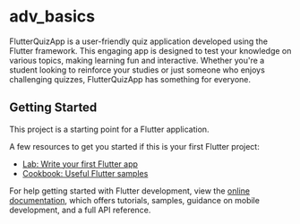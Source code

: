 # adv_basics

FlutterQuizApp is a user-friendly quiz application developed using the Flutter framework. This engaging app is designed to test your knowledge on various topics, making learning fun and interactive. Whether you're a student looking to reinforce your studies or just someone who enjoys challenging quizzes, FlutterQuizApp has something for everyone.

## Getting Started

This project is a starting point for a Flutter application.

A few resources to get you started if this is your first Flutter project:

- [Lab: Write your first Flutter app](https://docs.flutter.dev/get-started/codelab)
- [Cookbook: Useful Flutter samples](https://docs.flutter.dev/cookbook)

For help getting started with Flutter development, view the
[online documentation](https://docs.flutter.dev/), which offers tutorials,
samples, guidance on mobile development, and a full API reference.
